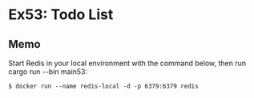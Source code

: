 # Ex53: Todo List
## Memo
Start Redis in your local environment with the command below, then run cargo run --bin main53:
```
$ docker run --name redis-local -d -p 6379:6379 redis
```
